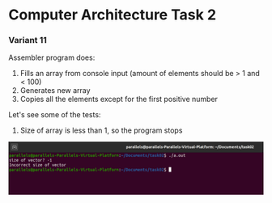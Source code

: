# Computer Architecture Task 2
### Variant 11

Assembler program does:
1.  Fills an array from console input (amount of elements should be > 1 and < 100)
2.  Generates new array
3.  Copies all the elements except for the first positive number

Let's see some of the tests:
1.  Size of array is less than 1, so the program stops

![picture 1](https://raw.githubusercontent.com/OlegStanKoptev/ComArchSeminars/master/task02/images/1.png)
